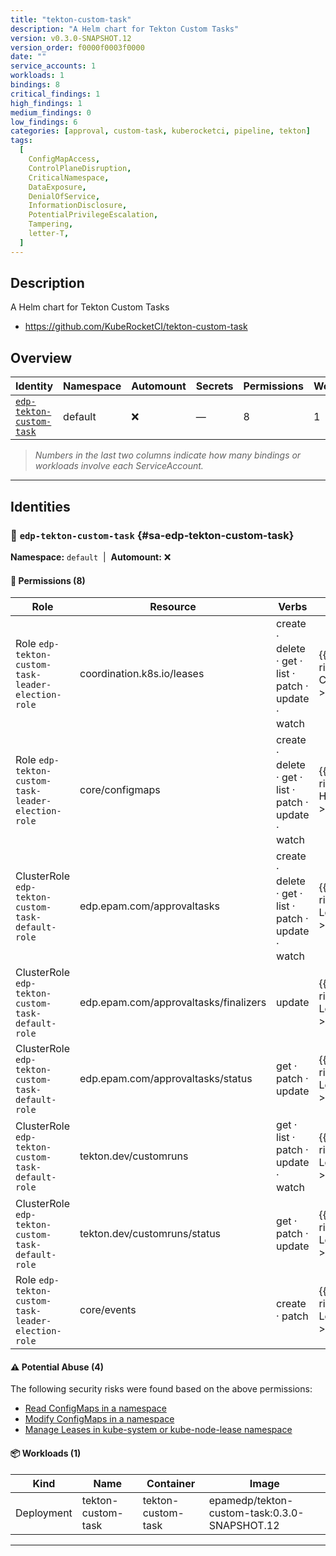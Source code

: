 ```yaml
---
title: "tekton-custom-task"
description: "A Helm chart for Tekton Custom Tasks"
version: v0.3.0-SNAPSHOT.12
version_order: f0000f0003f0000
date: ""
service_accounts: 1
workloads: 1
bindings: 8
critical_findings: 1
high_findings: 1
medium_findings: 0
low_findings: 6
categories: [approval, custom-task, kuberocketci, pipeline, tekton]
tags:
  [
    ConfigMapAccess,
    ControlPlaneDisruption,
    CriticalNamespace,
    DataExposure,
    DenialOfService,
    InformationDisclosure,
    PotentialPrivilegeEscalation,
    Tampering,
    letter-T,
  ]
---
```


## Description

A Helm chart for Tekton Custom Tasks

- https://github.com/KubeRocketCI/tekton-custom-task

## Overview

| Identity                                               | Namespace | Automount | Secrets | Permissions | Workloads | Risk                    |
| ------------------------------------------------------ | --------- | --------- | ------- | ----------- | --------- | ----------------------- |
| [`edp-tekton-custom-task`](#sa-edp-tekton-custom-task) | default   | ❌        | —       | 8           | 1         | {{< risk "Critical" >}} |

> _Numbers in the last two columns indicate how many bindings or workloads involve each ServiceAccount._

---

## Identities

### 🤖 `edp-tekton-custom-task` {#sa-edp-tekton-custom-task}

**Namespace:** `default`  |  **Automount:** ❌

#### 🔑 Permissions (8)

| Role                                               | Resource                              | Verbs                                                 | Risk                  | Tags                                                                                                                                                            |
| -------------------------------------------------- | ------------------------------------- | ----------------------------------------------------- | --------------------- | --------------------------------------------------------------------------------------------------------------------------------------------------------------- |
| Role `edp-tekton-custom-task-leader-election-role` | coordination.k8s.io/leases            | create · delete · get · list · patch · update · watch | {{< risk Critical >}} | {{< tag "ControlPlaneDisruption" >}} {{< tag "CriticalNamespace" >}} {{< tag "DenialOfService" >}} {{< tag "Tampering" >}}                                      |
| Role `edp-tekton-custom-task-leader-election-role` | core/configmaps                       | create · delete · get · list · patch · update · watch | {{< risk High >}}     | {{< tag "ConfigMapAccess" >}} {{< tag "DataExposure" >}} {{< tag "InformationDisclosure" >}} {{< tag "PotentialPrivilegeEscalation" >}} {{< tag "Tampering" >}} |
| ClusterRole `edp-tekton-custom-task-default-role`  | edp.epam.com/approvaltasks            | create · delete · get · list · patch · update · watch | {{< risk Low >}}      |                                                                                                                                                                 |
| ClusterRole `edp-tekton-custom-task-default-role`  | edp.epam.com/approvaltasks/finalizers | update                                                | {{< risk Low >}}      |                                                                                                                                                                 |
| ClusterRole `edp-tekton-custom-task-default-role`  | edp.epam.com/approvaltasks/status     | get · patch · update                                  | {{< risk Low >}}      |                                                                                                                                                                 |
| ClusterRole `edp-tekton-custom-task-default-role`  | tekton.dev/customruns                 | get · list · patch · update · watch                   | {{< risk Low >}}      |                                                                                                                                                                 |
| ClusterRole `edp-tekton-custom-task-default-role`  | tekton.dev/customruns/status          | get · patch · update                                  | {{< risk Low >}}      |                                                                                                                                                                 |
| Role `edp-tekton-custom-task-leader-election-role` | core/events                           | create · patch                                        | {{< risk Low >}}      |                                                                                                                                                                 |

#### ⚠️ Potential Abuse (4)

The following security risks were found based on the above permissions:

- [Read ConfigMaps in a namespace](/rules/1023)
- [Modify ConfigMaps in a namespace](/rules/1025)
- [Manage Leases in kube-system or kube-node-lease namespace](/rules/1081)

#### 📦 Workloads (1)

| Kind       | Name               | Container          | Image                                        |
| ---------- | ------------------ | ------------------ | -------------------------------------------- |
| Deployment | tekton-custom-task | tekton-custom-task | epamedp/tekton-custom-task:0.3.0-SNAPSHOT.12 |

---
